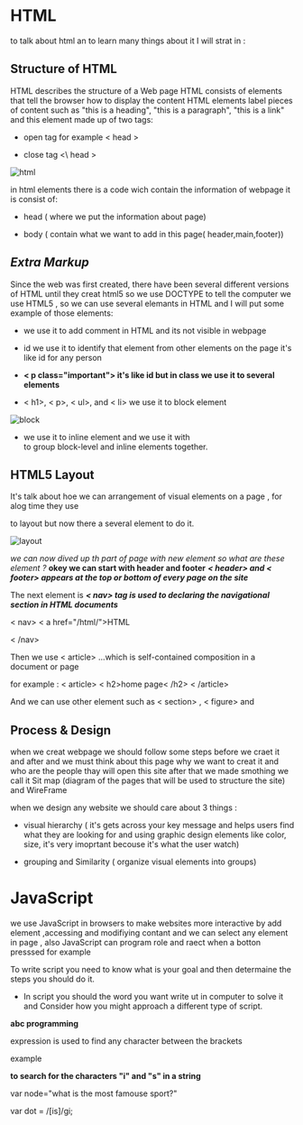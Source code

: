 # HTML

to talk about html an to learn many things about it I will strat in :

## Structure of HTML

HTML  describes the structure of a Web page HTML consists of elements that tell the browser how to display the content HTML elements label pieces of content such as "this is a heading", "this is a paragraph", "this is a link"
and this element made up of two tags:

+ open tag for example < head > 


+ close tag <\ head >

![html](https://2.bp.blogspot.com/-jcA8SUA2c84/WLQ_CQfEBII/AAAAAAAAA-4/mJYUZIVzi8kv0AtJS_9zwRgWoWANM1e7ACLcB/s1600/httpatomoreillycomsourceoreillyimages1495727.png)
 

in html elements there is a code wich contain the information of webpage it is consist of:

+ head ( where we put the information about page)

+ body ( contain what we want to add in this page( header,main,footer))


## *Extra Markup*

Since the web was first created, there have been several different versions of HTML until they creat html5
so we use DOCTYPE to tell the computer we use HTML5 , so we can use several elemants in HTML and I will put some example of those elements:


+ ***<!-- comment goes here -->*** we use it to add comment in HTML and its not visible in webpage

+ **<p id="one">** id we use it to  identify that element from other elements on the page it's like id for any person

+ **< p class="important"> it's like id but in class we use it to several elements** 

+ < h1>, < p>, < ul>, and < li>  we use it to block element 

![block](https://media.gcflearnfree.org/content/5e82363212da9215e057b928_03_30_2020/block_vs_inline_diagram.png)

+ **<span>** we use it to inline element and we use it with <div> to  group 
block-level and inline elements together.


## HTML5 Layout

It's talk about hoe we can  arrangement of visual elements on a page , for alog time they use <div> to layout 
but now there a several element to do it.

![layout](https://th.bing.com/th/id/OIP.rc_bbty8s8MrG92dCHTymwHaFu?pid=ImgDet&rs=1)



*we can now dived up th part of page with new element so what are these element ?*
**okey we can start with header and footer**
***< header> and < footer>  appears at the top or bottom of every page on the 
site***

The next element is ***< nav> tag is used to declaring the navigational section in HTML documents***

< nav>
  < a href="/html/">HTML</a> 
 
< /nav>


Then we use < article> ...which is  self-contained composition in a document or page

for example :
 < article>
< h2>home page< /h2>
< /article>

And we can use other element such as < section> , < figure> and <div> 



## Process & Design

when we creat webpage we should follow some steps before we craet it and after
and we must think about this page why we want to creat it and who are the people thay will open this site
after that we made smothing we call it Sit map (diagram of the pages that will be used to structure the site)
and WireFrame


when we design any website we should care about 3 things :

+ visual hierarchy ( it's gets across your key message and helps users find what they are looking for and using graphic design elements like color, size,
 it's very imoprtant becouse it's what the user watch)

+ grouping and Similarity ( organize visual elements into groups)





# JavaScript
 
 we use JavaScript in browsers to make websites more interactive by add element ,accessing and modifiying contant
 and we can select any element in page , also JavaScript can program role and raect when a botton presssed for example


 To write script you need to know what is your goal and then determaine the steps you should do it.


* In script you should the word you want write ut in computer to solve it and Consider how you might approach a different type of script.

**abc programming**

expression is used to find any character between the brackets

example


**to search for the characters "i" and "s" in a string**


var node="what is the most famouse sport?" 


var dot = /[is]/gi; 




